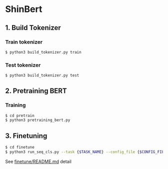 # ShinBert

## 1. Build Tokenizer

### Train tokenizer

```bash
$ python3 build_tokenizer.py train
```

### Test tokenizer

```bash
$ python3 build_tokenizer.py test
```

## 2. Pretraining BERT

### Training
```bash
$ cd pretrain
$ python3 pretraining_bert.py
```

## 3. Finetuning
```bash
$ cd finetune
$ python3 run_seq_cls.py --task {$TASK_NAME} --config_file {$CONFIG_FILE}
```
See [finetune/README.md](finetune/README.me) detail
